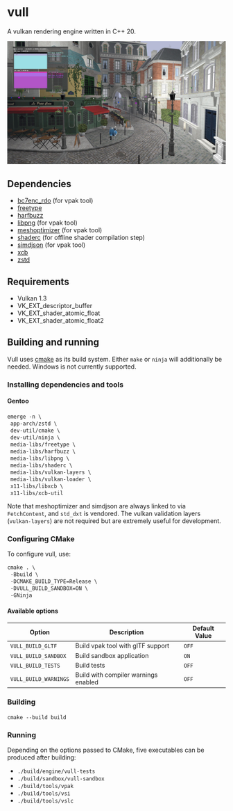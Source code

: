 # vull

A vulkan rendering engine written in C++ 20.

![screenshot](docs/screenshot.jpg)

## Dependencies

* [bc7enc_rdo](https://github.com/richgel999/bc7enc_rdo) (for vpak tool)
* [freetype](https://freetype.org)
* [harfbuzz](https://github.com/harfbuzz/harfbuzz)
* [libpng](https://github.com/glennrp/libpng) (for vpak tool)
* [meshoptimizer](https://github.com/zeux/meshoptimizer) (for vpak tool)
* [shaderc](https://github.com/google/shaderc) (for offline shader compilation step)
* [simdjson](https://github.com/simdjson/simdjson) (for vpak tool)
* [xcb](https://xcb.freedesktop.org)
* [zstd](https://github.com/facebook/zstd)

## Requirements

* Vulkan 1.3
* VK_EXT_descriptor_buffer
* VK_EXT_shader_atomic_float
* VK_EXT_shader_atomic_float2

## Building and running

Vull uses [cmake](https://cmake.org) as its build system. Either `make` or `ninja` will additionally be needed. Windows
is not currently supported.

### Installing dependencies and tools

#### Gentoo

    emerge -n \
     app-arch/zstd \
     dev-util/cmake \
     dev-util/ninja \
     media-libs/freetype \
     media-libs/harfbuzz \
     media-libs/libpng \
     media-libs/shaderc \
     media-libs/vulkan-layers \
     media-libs/vulkan-loader \
     x11-libs/libxcb \
     x11-libs/xcb-util

Note that meshoptimizer and simdjson are always linked to via `FetchContent`, and `std_dxt` is vendored. The vulkan
validation layers (`vulkan-layers`) are not required but are extremely useful for development.

### Configuring CMake

To configure vull, use:

    cmake . \
     -Bbuild \
     -DCMAKE_BUILD_TYPE=Release \
     -DVULL_BUILD_SANDBOX=ON \
     -GNinja

#### Available options

| Option                | Description                          | Default Value |
|-----------------------|--------------------------------------|---------------|
| `VULL_BUILD_GLTF`     | Build vpak tool with glTF support    | `OFF`         |
| `VULL_BUILD_SANDBOX`  | Build sandbox application            | `ON`          |
| `VULL_BUILD_TESTS`    | Build tests                          | `OFF`         |
| `VULL_BUILD_WARNINGS` | Build with compiler warnings enabled | `OFF`         |

### Building

    cmake --build build

### Running

Depending on the options passed to CMake, five executables can be produced after building:

* `./build/engine/vull-tests`
* `./build/sandbox/vull-sandbox`
* `./build/tools/vpak`
* `./build/tools/vsi`
* `./build/tools/vslc`
